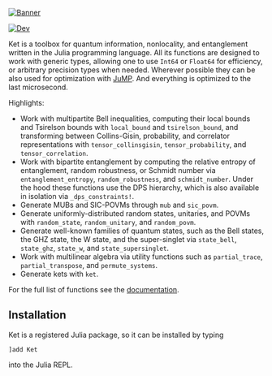 [![Banner](https://araujoms.github.io/Ket.jl/dev/assets/ket-jl-logo-dark-wide.svg)](https://araujoms.github.io/Ket.jl/dev/)

[![Dev](https://img.shields.io/badge/docs-dev-blue.svg)](https://araujoms.github.io/Ket.jl/dev/)

Ket is a toolbox for quantum information, nonlocality, and entanglement written in the Julia programming language. All its functions are designed to work with generic types, allowing one to use `Int64` or `Float64` for efficiency, or arbitrary precision types when needed. Wherever possible they can be also used for optimization with [JuMP](https://jump.dev/JuMP.jl/stable/). And everything is optimized to the last microsecond.

Highlights:

* Work with multipartite Bell inequalities, computing their local bounds and Tsirelson bounds with `local_bound` and `tsirelson_bound`, and transforming between Collins-Gisin, probability, and correlator representations with `tensor_collinsgisin`, `tensor_probability`, and `tensor_correlation`.
* Work with bipartite entanglement by computing the relative entropy of entanglement, random robustness, or Schmidt number via `entanglement_entropy`, `random_robustness`, and `schmidt_number`. Under the hood these functions use the DPS hierarchy, which is also available in isolation via `_dps_constraints!`.
* Generate MUBs and SIC-POVMs through `mub` and `sic_povm`.
* Generate uniformly-distributed random states, unitaries, and POVMs with `random_state`, `random_unitary`, and `random_povm`.
* Generate well-known families of quantum states, such as the Bell states, the GHZ state, the W state, and the super-singlet via `state_bell`, `state_ghz`, `state_w`, and `state_supersinglet`.
* Work with multilinear algebra via utility functions such as `partial_trace`, `partial_transpose`, and `permute_systems`.
* Generate kets with `ket`.

For the full list of functions see the [documentation](https://araujoms.github.io/Ket.jl/dev/api/).

## Installation

Ket is a registered Julia package, so it can be installed by typing

```
]add Ket
```

into the Julia REPL.
